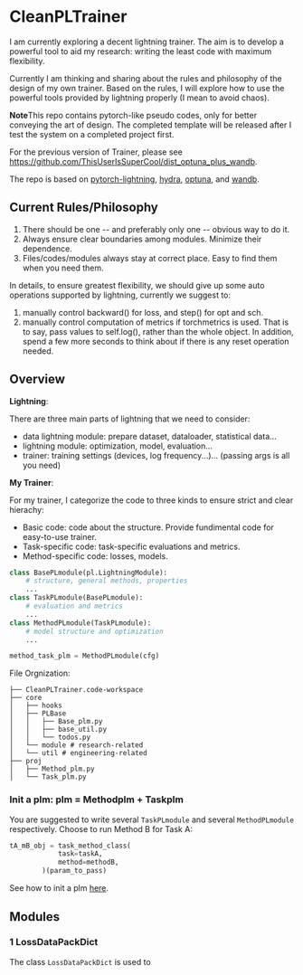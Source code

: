 # CleanPLTrainer 

I am currently exploring a decent lightning trainer. The aim is to develop a powerful tool to aid my research: writing the least code with maximum flexibility. 

Currently I am thinking and sharing about the rules and philosophy of the design of my own trainer. Based on the rules, I will explore how to use the powerful tools provided by lightning properly (I mean to avoid chaos).

**Note**This repo contains pytorch-like pseudo codes, only for better conveying the art of design. The completed template will be released after I test the system on a completed project first.

For the previous version of Trainer, please see https://github.com/ThisUserIsSuperCool/dist_optuna_plus_wandb.

The repo is based on [pytorch-lightning](https://lightning.ai/), [hydra](https://hydra.cc/), [optuna](https://optuna.org/), and [wandb](https://wandb.ai/site).

## Current Rules/Philosophy
1. There should be one -- and preferably only one -- obvious way to do it.
2. Always ensure clear boundaries among modules. Minimize their dependence.
3. Files/codes/modules always stay at correct place. Easy to find them when you need them.

In details, to ensure greatest flexibility, we should give up some auto operations supported by lightning, currently we suggest to:
1. manually control backward() for loss, and step() for opt and sch.
2. manually control computation of metrics if torchmetrics is used. That is to say, pass values to self.log(), rather than the whole object. In addition, spend a few more seconds to think about if there is any reset operation needed.

## Overview

**Lightning**: 

There are three main parts of lightning that we need to consider:
- data lightning module: prepare dataset, dataloader, statistical data...
- lightning module: optimization, model, evaluation...
- trainer: training settings (devices, log frequency...)... (passing args is all you need)

**My Trainer**:

For my trainer, I categorize the code to three kinds to ensure strict and clear hierachy:
- Basic code: code about the structure. Provide fundimental code for easy-to-use trainer.
- Task-specific code: task-specific evaluations and metrics.
- Method-specific code: losses, models.

```python
class BasePLmodule(pl.LightningModule):
	# structure, general methods, properties
	...
class TaskPLmodule(BasePLmodule):
	# evaluation and metrics
	...
class MethodPLmodule(TaskPLmodule):
	# model structure and optimization
	...

method_task_plm = MethodPLmodule(cfg)
```
File Orgnization:
```
├── CleanPLTrainer.code-workspace
├── core
│   ├── hooks
│   ├── PLBase
│   │   ├── Base_plm.py
│   │   ├── base_util.py
│   │   └── todos.py
│   └── module # research-related
│   └── util # engineering-related
├── proj
│   ├── Method_plm.py
│   └── Task_plm.py
```
### Init a plm: plm = Methodplm + Taskplm

You are suggested to write several `TaskPLmodule` and several `MethodPLmodule` respectively. Choose to run Method B for Task A:
```python
tA_mB_obj = task_method_class(
			task=taskA,
			method=methodB,
		)(param_to_pass)
```

See how to init a plm [here](https://github.com/ThisUserIsSuperCool/CleanPLTrainer/blob/main/plm_init.py).
## Modules
### 1 LossDataPackDict
The class `LossDataPackDict` is used to
